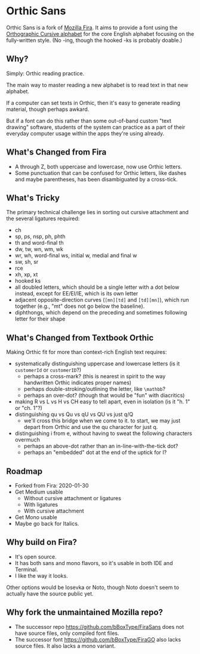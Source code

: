 # Orthic Sans
Orthic Sans is a fork of [Mozilla Fira](http://mozilla.github.io/Fira/).
It aims to provide a font using the [Orthographic Cursive alphabet](https://jeremy-w.github.io/orthic/manual#the-cursive-alphabet) for the core English alphabet focusing on the fully-written style. (No -ing, though the hooked -ks is probably doable.)

## Why?
Simply: Orthic reading practice.

The main way to master reading a new alphabet is to read text in that new alphabet.

If a computer can set texts in Orthic, then it's easy to generate reading material, though perhaps awkard.

But if a font can do this rather than some out-of-band custom "text drawing" software,  students of the system can practice as a part of their everyday computer usage within the apps they're using already.

## What's Changed from Fira
- A through Z, both uppercase and lowercase, now use Orthic letters.
- Some punctuation that can be confused for Orthic letters, like dashes and maybe parentheses, has been disambiguated by a cross-tick.

## What's Tricky
The primary technical challenge lies in sorting out cursive attachment and the several ligatures required:

- ch
- sp, ps, nsp, ph, phth
- th and word-final th
- dw, tw, wn, wm, wk
- wr, wh, word-final ws, initial w, medial and final w
- sw, sh, sr
- rce
- xh, xp, xt
- hooked ks
- all doubled letters, which should be a single letter with a dot below instead, except for EE/EI/IE, which is its own letter
- adjacent opposite-direction curves (`[mn][td]` and `[td][mn]`), which run together (e.g., "mt" does not go below the baseline).
- diphthongs, which depend on the preceding and sometimes following letter for their shape

## What's Changed from Textbook Orthic
Making Orthic fit for more than context-rich English text requires:

- systematically distinguishing uppercase and lowercase letters (is it `customerId` or `customerID`?)
    - perhaps a cross-mark? (this is nearest in spirit to the way handwritten Orthic indicates proper names)
    - perhaps double-stroking/outlining the letter, like `\mathbb`?
    - perhaps an over-dot? (though that would be "fun" with diacritics)
- making R vs L vs H vs CH easy to tell apart, even in isolation (is it "h. 1" or "ch. 1"?)
- distinguishing qu vs Qu vs qU vs QU vs just q/Q
    - we'll cross this bridge when we come to it. to start, we may just depart from Orthic and use the qu character for just q.
- distinguishing i from e, without having to sweat the following characters overmuch
    - perhaps an above-dot rather than an in-line-with-the-tick dot?
    - perhaps an "embedded" dot at the end of the uptick for I?

## Roadmap
- Forked from Fira: 2020-01-30
- Get Medium usable
    - Without cursive attachment or ligatures
    - With ligatures
    - With cursive attachment
- Get Mono usable
- Maybe go back for Italics.

## Why build on Fira?
- It's open source.
- It has both sans and mono flavors, so it's usable in both IDE and Terminal.
- I like the way it looks.

Other options would be Iosevka or Noto, though Noto doesn't seem to actually have the source public yet.

## Why fork the unmaintained Mozilla repo?
- The successor repo https://github.com/bBoxType/FiraSans does not have source files, only compiled font files.
- The successor font https://github.com/bBoxType/FiraGO also lacks source files. It also lacks a mono variant.

